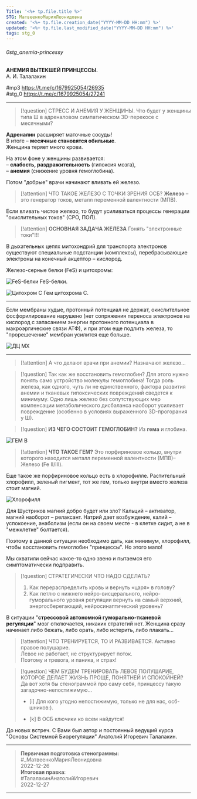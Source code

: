 ```yaml
---
Title: '<%+ tp.file.title %>'
STG: МатвеенкоМарияЛеонидовна
created: '<%+ tp.file.creation_date("YYYY-MM-DD HH:mm") %>'  
updated: '<%+ tp.file.last_modified_date("YYYY-MM-DD HH:mm") %>' 
tags: stg_0
---
```

###### 0stg_anemia-princessy
**АНЕМИЯ ВЫТЕКШЕЙ ПРИНЦЕССЫ.**  
А. И. Талалакин  

#mp3 https://t.me/c/1679925054/26935  
#stg_0 https://t.me/c/1679925054/27241   

***

> [!question] СТРЕСС И АНЕМИЯ У ЖЕНЩИНЫ.
> Что будет у женщины типа Ш в адреналовом симпатическом 3D-перекосе с месячными?  

**Адреналин** расширяет маточные сосуды!  
В итоге – **месячные становятся обильные**.  
Женщина теряет много крови.

На этом фоне у женщины развивается:  
– **слабость, раздражительность** (гипоксия мозга),  
– **анемия** (снижение уровня гемоглобина).  

Потом "добрые" врачи начинают вливать ей железо.  

> [!attention] ЧТО ТАКОЕ ЖЕЛЕЗО С ТОЧКИ ЗРЕНИЯ ОСБ?
> **Железо** – это генератор токов, металл переменной валентности (МПВ). 

Если вливать чистое железо, то будут усиливаться процессы генерации "окислительных токов" (СРО, ПОЛ).  

> [!attention] **ОСНОВНАЯ ЗАДАЧА ЖЕЛЕЗА** 
> Гонять "электронные токи"!!!

В дыхательных цепях митохондрий для транспорта электронов существуют специальные подстанции (комплексы), перебрасывающие электроны на конечный акцептор – кислород.  

Железо-серные белки (FeS) и цитохромы:

![FeS-белки](https://telegra.ph/file/437ea0681378eb27d7291.jpg)
FeS-белки.

![Цитохром C](https://telegra.ph/file/bc5da976b60282c77538f.jpg)
Гем цитохрома C.

***
Если мембраны худые, протонный потенциал не держат, окислительное фосфорилирование нарушено (нет сопряжения переноса электронов на кислород с запасанием энергии протонного потенциала в макроэргические связи АТФ), и при этом еще подлить железа, то "прорешечение" мембран усилится еще больше.  

![ДЦ МХ](https://telegra.ph/file/34ef5aeabeed06b081e20.jpg)

***
> [!attention] А что делают врачи при анемии? 
> Назначают железо...  

> [!question] Так как же восстановить гемоглобин? 
> Для этого нужно понять само устройство молекулы гемоглобина! Тогда роль железа, как одного, чуть ли не единственного, фактора развития анемии и тканевых гипоксических повреждений сведется к минимуму. Одно лишь железо без сопутствующих мер компенсации метаболического дисбаланса наоборот усиливает повреждение (особенно в условиях выраженного 3D-прогорания у Ш).


> [!question] **ИЗ ЧЕГО СОСТОИТ ГЕМОГЛОБИН?**
> Из **гема** и глобина. 

![ГЕМ B](https://telegra.ph/file/fbdbac8597f444b798114.jpg)  

> [!attention] **ЧТО ТАКОЕ ГЕМ?**
> Это порфириновое кольцо, внутри которого находится металл переменной валентности (МПВ)– Железо (Fe II/III).  


Еще такое же порфириновое кольцо есть в хлорофилле. Растительный хлорофилл, зеленый пигмент, тот же гем, только внутри вместо железа стоит магний.  

![Хлорофилл](https://telegra.ph/file/4b5d7be917dfbfbe6461f.jpg)

Для Шустриков магний добро будет или зло? Кальций – активатор, магний наоборот – релаксант. Натрий дает возбуждение, калий – успокоение, анаболизм (если он на своем месте - в клетке сидит, а не в "межклетке" болтается).  

Поэтому в данной ситуации необходимо дать, как минимум, хлорофилл, чтобы восстановить гемоглобин "принцессы". Но этого мало!  

Мы схватили сейчас какое-то одно звено и пытаемся его симптоматически подправить.  

> [!question] СТРАТЕГИЧЕСКИ ЧТО НАДО СДЕЛАТЬ? 
> 1. Как перераспределить кровь и вернуть «царя» в голову?  
> 2. Как петлю с нижнего нейро-висцерального, нейро-гуморального уровня регуляции вернуть на самый верхний, энергосберегающий,  нейросинаптический уровень?  

В ситуации "**стрессовой автономной гуморально-тканевой регуляции**" мозг отключается, никаких стратегий нет. Женщина сразу начинает либо бежать, либо орать, либо истерить, либо плакать...  

> [!attention] ЧТО ТРЕНИРУЕТСЯ, ТО И РАЗВИВАЕТСЯ. 
> Активно правое полушарие.  
> Левое не работает, не структурирует поток.   
> Поэтому и тревога, и паника, и страх!  

> [!question] ЧЕМ БУДЕМ ТРЕНИРОВАТЬ ЛЕВОЕ ПОЛУШАРИЕ, КОТОРОЕ ДЕЛАЕТ ЖИЗНЬ ПРОЩЕ, ПОНЯТНЕЙ И СПОКОЙНЕЙ?  
> Да вот хотя бы стенограммой про саму себя, принцессу такую загадочно-непостижимую... 
> 
> - [i] Для кого угодно непостижимую, только не для нас, осб-шников:).
> 
> - [k] В ОСБ ключики ко всем найдутся!

До новых встреч. С Вами был автор и постоянный ведущий курса "Основы Системной Биорегуляции" Анатолий Игоревич Талалакин.




***  
> **Первичная подготовка стенограммы:**
#_МатвеенкоМарияЛеонидовна  
> 2022-12-26  
> **Итоговая правка**:  
#ТалалакинАнатолийИгоревич  
> 2022-12-27
***